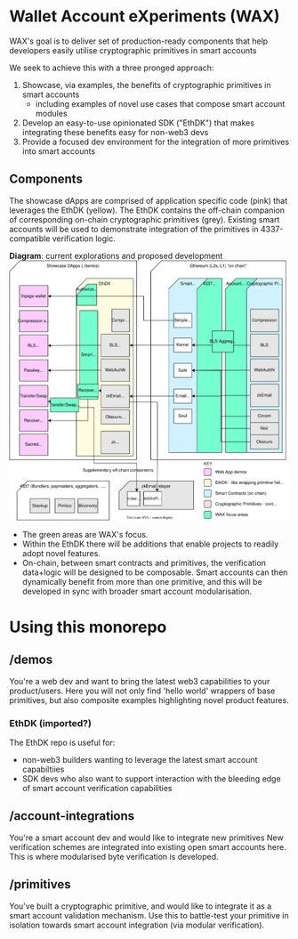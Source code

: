 # Wallet Account eXperiments (WAX)
WAX's goal is to deliver set of production-ready components that help developers easily utilise cryptographic primitives in smart accounts

We seek to achieve this with a three pronged approach:
1. Showcase, via examples, the benefits of cryptographic primitives in smart accounts
   - including examples of novel use cases that compose smart account modules
2. Develop an easy-to-use opinionated SDK ("EthDK") that makes integrating these benefits easy for non-web3 devs
3. Provide a focused dev environment for the integration of more primitives into smart accounts

## Components
The showcase dApps are comprised of application specific code (pink) that leverages the EthDK (yellow).
The EthDK contains the off-chain companion of corresponding on-chain cryptographic primitives (grey).
Existing smart accounts will be used to demonstrate integration of the primitives in 4337-compatible verification logic.

**Diagram**: current explorations and proposed development
![WAX Composition](./docs/images/wax-composition.svg)

- The green areas are WAX's focus.
- Within the EthDK there will be additions that enable projects to readily adopt novel features. 
- On-chain, between smart contracts and primitives, the verification data+logic will be designed to be composable. Smart accounts can then dynamically benefit from more than one primitive, and this will be developed in sync with broader smart account modularisation.

# Using this monorepo
## /demos
You're a web dev and want to bring the latest web3 capabilities to your product/users.
Here you will not only find 'hello world' wrappers of base primitives, but also composite examples highlighting novel product features.

### EthDK (imported?)
The EthDK repo is useful for:
- non-web3 builders wanting to leverage the latest smart account capabiltiies
- SDK devs who also want to support interaction with the bleeding edge of smart account verification capabilities

## /account-integrations
You're a smart account dev and would like to integrate new primitives
New verification schemes are integrated into existing open smart accounts here.
This is where modularised byte verification is developed.

## /primitives
You've built a cryptographic primitive, and would like to integrate it as a smart account validation mechanism.
Use this to battle-test your primitive in isolation towards smart account integration (via modular verification).
